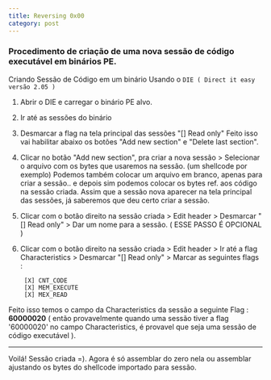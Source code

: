 ```yaml
---
title: Reversing 0x00
category: post
---
```


### Procedimento de criação de uma nova sessão de código executável em binários PE.

Criando Sessão de Código em um binário Usando o ``DIE ( Direct it easy versão 2.05 )``

1. Abrir o DIE e carregar o binário PE alvo. 

2. Ir até as sessões do binário

3. Desmarcar a flag na tela principal das sessões  "[] Read only"
Feito isso vai habilitar abaixo os botões "Add new section" e "Delete last section".

4. Clicar no botão "Add new section", pra criar a nova sessão > Selecionar o arquivo com os bytes que usaremos na sessão. (um shellcode por exemplo)
Podemos também colocar um arquivo em branco, apenas para criar a sessão.. e depois sim podemos colocar os bytes ref. aos código na sessão criada.
Assim que a sessão nova aparecer na tela principal das sessões, já saberemos que deu certo criar a sessão.

5. Clicar com o botão direito na sessão criada > Edit header > Desmarcar "[] Read only" > Dar um nome para a sessão. ( ESSE PASSO É OPCIONAL )

6. Clicar com o botão direito na sessão criada > Edit header > Ir até a flag Characteristics > Desmarcar "[] Read only" > Marcar as seguintes flags :

		[X] CNT_CODE 
		[X] MEM_EXECUTE
		[X] MEX_READ


Feito isso temos o campo da Characteristics da sessão a seguinte Flag :  **60000020** 
( então provavelmente quando uma sessão tiver a flag '60000020' no campo Characteristics, é provavel que seja uma
sessão de código executável ).

---

Voilá! Sessão criada =). Agora é só assemblar do zero nela ou assemblar ajustando os bytes do shellcode importado para sessão.